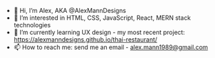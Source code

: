 - 👋 Hi, I’m Alex, AKA @AlexMannDesigns
- 👀 I’m interested in HTML, CSS, JavaScript, React, MERN stack technologies
- 🌱 I’m currently learning UX design - my most recent project: https://alexmanndesigns.github.io/thai-restaurant/
- 📫 How to reach me: send me an email - alex.mann1989@gmail.com

<!---
AlexMannDesigns/AlexMannDesigns is a ✨ special ✨ repository because its `README.md` (this file) appears on your GitHub profile.
You can click the Preview link to take a look at your changes.
--->
